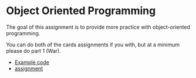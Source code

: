 # Object Oriented Programming

The goal of this assignment is to provide more practice with object-oriented programming.

You can do both of the cards assignments if you with, but at a minimum please do part 1 (War).

* [Example code](src)
* [assignment](cards-assignment.md)
